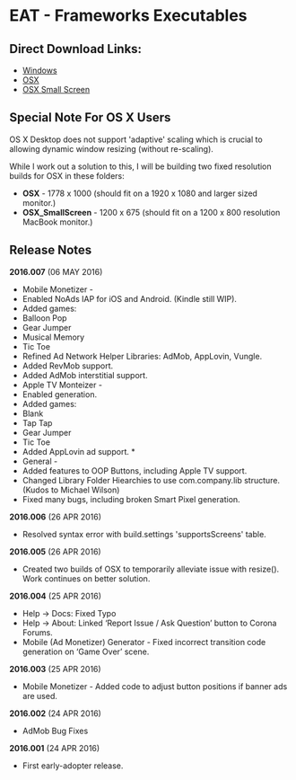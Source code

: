 # EAT - Frameworks Executables
## Direct Download Links:
 * [Windows](https://github.com/roaminggamer/EAT-Frameworks/raw/master/latest/Windows/EAT%20Frameworks.zip)
 * [OSX](https://github.com/roaminggamer/EAT-Frameworks/raw/master/latest/OSX/EAT%20Frameworks.dmg)
 * [OSX Small Screen](https://github.com/roaminggamer/EAT-Frameworks/raw/master/latest/OSX/EAT%20Frameworks.dmg)


## Special Note For OS X Users
OS X Desktop does not support 'adaptive' scaling which is crucial to allowing dynamic window resizing (without re-scaling).

While I work out a solution to this, I will be building two fixed resolution builds for OSX in these folders:
 * **OSX** - 1778 x 1000 (should fit on a 1920 x 1080 and larger sized monitor.)
 * **OSX_SmallScreen** - 1200 x 675 (should fit on a 1200 x 800 resolution MacBook monitor.)

## Release Notes

__2016.007__ (06 MAY 2016) 
 * Mobile Monetizer -
  * Enabled NoAds IAP for iOS and Android. (Kindle still WIP).
  * Added games:
   * Balloon Pop
   * Gear Jumper
   * Musical Memory
   * Tic Toe
  * Refined Ad Network Helper Libraries: AdMob, AppLovin, Vungle.
  * Added RevMob support.
  * Added AdMob interstitial support.
 * Apple TV Monteizer -
  * Enabled generation.
  * Added games:
   * Blank
   * Tap Tap
   * Gear Jumper
   * Tic Toe
 * Added AppLovin ad support. *
 * General - 
  * Added features to OOP Buttons, including Apple TV support.
  * Changed Library Folder Hiearchies to use com.company.lib structure.  (Kudos to Michael Wilson)
  * Fixed many bugs, including broken Smart Pixel generation.


__2016.006__ (26 APR 2016)
 * Resolved syntax error  with build.settings 'supportsScreens' table.  

__2016.005__ (26 APR 2016)
 * Created two builds of OSX to temporarily alleviate issue with resize().  Work continues on better solution. 


__2016.004__ (25 APR 2016)
 * Help -> Docs: Fixed Typo
 * Help -> About: Linked ‘Report Issue / Ask Question’ button to Corona Forums.
 * Mobile (Ad Monetizer) Generator - Fixed incorrect transition code generation on ‘Game Over’ scene.

__2016.003__ (25 APR 2016)
 * Mobile Monetizer - Added code to adjust button positions if banner ads are used.

__2016.002__ (24 APR 2016)
 * AdMob Bug Fixes

__2016.001__ (24 APR 2016)
 * First early-adopter release.

